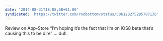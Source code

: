 ```yaml
---
date: '2014-08-31T18:08:58+01:00'
syndicated: 'https://twitter.com/roobottom/status/506128275295707136'
---
```

Review on App-Store “I’m hoping it’s the fact that I’m on iOS8 beta that’s causing this to be dire” … duh.
